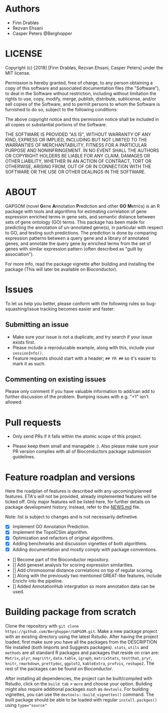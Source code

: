 # Authors

* Finn Drabløs
* Rezvan Ehsani
* Casper Peters @Berghopper

# LICENSE

Copyright (c) [2018] [Finn Drabløs, Rezvan Ehsani, Casper Peters] under the MIT license.

Permission is hereby granted, free of charge, to any person obtaining a copy of this software and associated documentation files (the "Software"), to deal in the Software without restriction, including without limitation the rights to use, copy, modify, merge, publish, distribute, sublicense, and/or sell copies of the Software, and to permit persons to whom the Software is furnished to do so, subject to the following conditions:

The above copyright notice and this permission notice shall be included in all copies or substantial portions of the Software.

THE SOFTWARE IS PROVIDED "AS IS", WITHOUT WARRANTY OF ANY KIND, EXPRESS OR IMPLIED, INCLUDING BUT NOT LIMITED TO THE WARRANTIES OF MERCHANTABILITY, FITNESS FOR A PARTICULAR PURPOSE AND NONINFRINGEMENT. IN NO EVENT SHALL THE AUTHORS OR COPYRIGHT HOLDERS BE LIABLE FOR ANY CLAIM, DAMAGES OR OTHER LIABILITY, WHETHER IN AN ACTION OF CONTRACT, TORT OR OTHERWISE, ARISING FROM, OUT OF OR IN CONNECTION WITH THE SOFTWARE OR THE USE OR OTHER DEALINGS IN THE SOFTWARE.

# ABOUT

GAPGOM (novel **G**ene **A**nnotation **P**rediction and other **GO** **M**etrics) is an R package with tools and algorithms for estimating correlation of gene expression enriched terms in gene sets, and semantic distance between sets of gene ontology (GO) terms.
This package has been made for predicting the annotation of un-annotated gene(s), in particular with respect to GO, and testing such predictions. 
The prediction is done by comparing expression patterns between a query gene and a library of annotated genes, and annotate the query gene by enriched terms from the set of genes with similar expression pattern (often described as "guilt by association").

For more info, read the package vignette after building and installing the package (This will later be available on Bioconductor).

# Issues

To let us help you better, please conform with the following rules so bug-squashing/issue tracking becomes easier and faster:

## Submitting an issue

- Make sure your issue is not a duplicate, and try search if your issue exists first.
- Please include a reproducable example, along with this, include your `sessionInfo()`.
- Feature requests should start with a header; `## FR ##` so it's easier to mark it as such.

## Commenting on existing issues

Please only comment if you have valuable information to add/can add to further discussion of the problem. Bumping issues with e.g. "+1" isn't allowed.

# Pull requests

- Only send PRs if it falls within the atomic scope of this project.

- Please keep them small and managable :). Also please make sure your PR version complies with all of Bioconductors package submission guidelines.

# Feature roadplan and versions

Here the roadplan of features is described with any upcoming/planned features. ETA's will not be provided, already implemented features will be ticked off. Only major features will be listed here, for further details on package development history, instead, refer to the [NEWS.md](NEWS.md) file.

Note: list is subject to changes and is not necessarily definetive.

- [x] Implement GO Annotation Prediction.
- [x] Implement the TopoICSim algorithm.
- [x] Optimization and refactors of original algorithms.
- [x] Adding benchmarks and discussion vignettes of both algorithms.
- [x] Adding documentation and mostly comply with package conventions.
- [] Become part of the Bioconductor repository.
- [] Add geneset analysis for scoring expression similarities.
- [] Add chromosomal distance correlations on top of regular scoring.
- [] Along with the previously two mentioned GREAT-like features, include Enrichr into the pipeline.
- [] Added AnnotationHub intergration so more annotation data can be used.

# Building package from scratch

Clone the repository with `git clone https://github.com/Berghopper/GAPGOM.git`.
Make a new package project with an existing directory using the latest Rstudio.
After having the project loaded, first make sure you have all the packages from the DESCRIPTION file installed (both Imports and Suggests packages). `stats`, `utils` and `methods` are all standard R packages and packages that reside on cran are: `Matrix`, `plyr`, `magrittr`, `data.table`, `igraph`, `matrixStats`, `testthat`, `pryr`, `knitr`, `rmarkdown`, `prettydoc`, `ggplot2`, `kableExtra`, `profvis`, `reshape2`. The rest of the packages can be found on Bioconductor.

After installing all dependencies, the project can be built/compiled with Rstudio, click on the `build tab` > `more` and choose your option. Building might also require additional packages such as `devtools`. For building vignettes, you can use the `devtools::build_vignettes()` command. The built package should be able to be loaded with regular `install.packges()` using `type="source"`